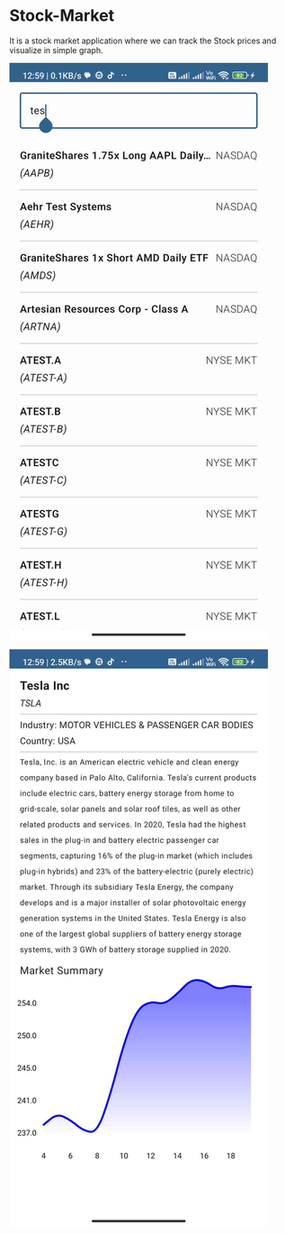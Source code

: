 # Stock-Market
It is a stock market application where we can track the Stock prices and visualize in simple graph.


![Company List](https://github.com/biswa-rx/Stock-Market/blob/master/app/src/main/res/drawable/company_list.jpg?raw=true)

![Company Information](https://github.com/biswa-rx/Stock-Market/blob/master/app/src/main/res/drawable/company_info.jpg?raw=true)
